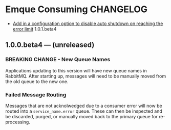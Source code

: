 # Emque Consuming CHANGELOG

- [Add in a configuration option to disable auto shutdown on reaching the error limit](https://github.com/emque/emque-consuming/pull/58) 1.0.1.beta4

## 1.0.0.beta4 — (unreleased)

### BREAKING CHANGE - New Queue Names
Applications updating to this version will have new queue names in RabbitMQ.
After starting up, messages will need to be manually moved
from the old queue to the new one.

### Failed Message Routing
Messages that are not acknolwedged due to a consumer error will now be routed
into a `service_name.error` queue. These can then be inspected and be discarded,
purged, or manually moved back to the primary queue for re-processing.
